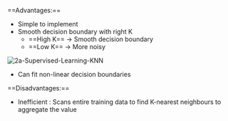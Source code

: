 ==Advantages:==
- Simple to implement
- Smooth decision boundary with right K
	- ==High K== -> Smooth decision boundary
	- ==Low K== -> More noisy
	
![2a-Supervised-Learning-KNN](https://prasanth-ntu.github.io/html/ML-Course/Intro-to-ML-with-Python/2a-Supervised-Learning-KNN_files/2a-Supervised-Learning-KNN_19_0.png)
- Can fit non-linear decision boundaries


==Disadvantages:==
- Inefficient : Scans entire training data to find K-nearest neighbours to aggregate the value